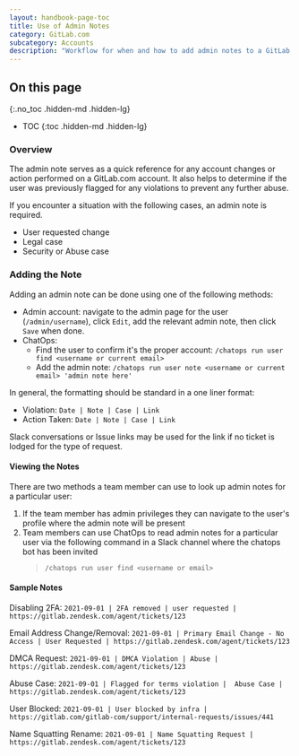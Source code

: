 ```yaml
---
layout: handbook-page-toc
title: Use of Admin Notes
category: GitLab.com
subcategory: Accounts
description: "Workflow for when and how to add admin notes to a GitLab.com account"
---
```


## On this page
{:.no_toc .hidden-md .hidden-lg}

- TOC
{:toc .hidden-md .hidden-lg}

### Overview

The admin note serves as a quick reference for any account changes or action performed on a GitLab.com account. It also helps to determine if the user was previously flagged for any violations to prevent any further abuse.

If you encounter a situation with the following cases, an admin note is required.

- User requested change
- Legal case
- Security or Abuse case

### Adding the Note

Adding an admin note can be done using one of the following methods:

  - Admin account: navigate to the admin page for the user (`/admin/username`), click `Edit`, add the relevant admin note, then click `Save` when done.
  - ChatOps:
    - Find the user to confirm it's the proper account: `/chatops run user find <username or current email>`
    - Add the admin note: `/chatops run user note <username or current email> 'admin note here'`

In general, the formatting should be standard in a one liner format:

- Violation: `Date | Note | Case | Link`
- Action Taken: `Date | Note | Case | Link`

Slack conversations or Issue links may be used for the link if no ticket is lodged for the type of request.

#### Viewing the Notes

There are two methods a team member can use to look up admin notes for a particular user:

1. If the team member has admin privileges they can navigate to the user's profile where the admin note will be present
2. Team members can use ChatOps to read admin notes for a particular user via the following command in a Slack channel where the chatops bot has been invited
   > `/chatops run user find <username or email>`

#### Sample Notes

Disabling 2FA:
`2021-09-01 | 2FA removed | user requested | https://gitlab.zendesk.com/agent/tickets/123`

Email Address Change/Removal:
`2021-09-01 | Primary Email Change - No Access | User Requested | https://gitlab.zendesk.com/agent/tickets/123`

DMCA Request:
`2021-09-01 | DMCA Violation | Abuse | https://gitlab.zendesk.com/agent/tickets/123`

Abuse Case:
`2021-09-01 | Flagged for terms violation |  Abuse Case | https://gitlab.zendesk.com/agent/tickets/123`

User Blocked:
`2021-09-01 | User blocked by infra | https://gitlab.com/gitlab-com/support/internal-requests/issues/441`

Name Squatting Rename:
`2021-09-01 | Name Squatting Request | https://gitlab.zendesk.com/agent/tickets/123`
